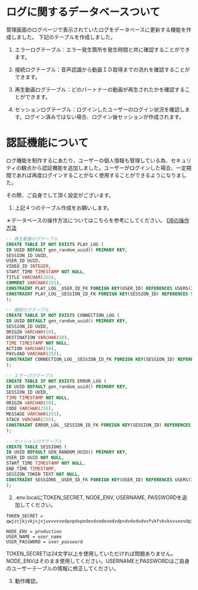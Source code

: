 # ログに関するデータベースついて
管理画面のログページで表示されていたログをデータベースに更新する機能を作成しました。
下記のテーブルを作成しました。
1. エラーログテーブル：エラー発生箇所を発生時間と共に確認することができます。
2. 接続ログテーブル：音声認識から動画ＩＤ取得までの流れを確認することができます。
3. 再生動画ログテーブル：どのパートナーの動画が再生されたかを確認することができます。
   
4. セッションログテーブル：ログインしたユーザーのログイン状況を確認します。ログイン済みではない場合、ログイン後セッションが作成されます。



# 認証機能について
ログ機能を制作するにあたり、ユーザーの個人情報も管理している為、セキュリティの観点から認証機能を追加しました。ユーザーがログインした場合、一定期間であれば再度ログインすることがなく使用することができるようになりました。

その際、ご自身でして頂く設定がございます。
1. 上記４つのテーブル作成をお願いします。

  ＊データベースの操作方法についてはこちらを参考にしてください。 [DBの操作方法](./how_to_install_pg.md)

  ```sql
-- 再生動画ログテーブル
CREATE TABLE IF NOT EXISTS PLAY_LOG (
ID UUID DEFAULT gen_random_uuid() PRIMARY KEY,
SESSION_ID UUID,
USER_ID UUID,
VIDEO_ID INTEGER,
START_TIME TIMESTAMP NOT NULL,
TITLE VARCHAR(255),
COMMENT VARCHAR(255),
CONSTRAINT PLAY_LOG__USER_ID_FK FOREIGN KEY(USER_ID) REFERENCES USERS(ID) ON DELETE CASCADE,
CONSTRAINT PLAY_LOG__SESSION_ID_FK FOREIGN KEY(SESSION_ID) REFERENCES SESSIONS(ID) ON DELETE CASCADE
);

-- 接続ログテーブル
CREATE TABLE IF NOT EXISTS CONNECTION_LOG (
ID UUID DEFAULT gen_random_uuid() PRIMARY KEY, 
SESSION_ID UUID,
ORIGIN VARCHAR(50),
DESTINATION VARCHAR(50),
TIME TIMESTAMP NOT NULL,
ACTION VARCHAR(50),
PAYLOAD VARCHAR(255),
CONSTRAINT CONNECTION_LOG__SESSION_ID_FK FOREIGN KEY(SESSION_ID) REFERENCES SESSIONS(ID) ON DELETE CASCADE
);

-- エラーログテーブル
CREATE TABLE IF NOT EXISTS ERROR_LOG (
ID UUID DEFAULT gen_random_uuid() PRIMARY KEY,
SESSION_ID UUID,
TIME TIMESTAMP NOT NULL, 
ORIGIN VARCHAR(50), 
CODE VARCHAR(255), 
MESSAGE VARCHAR(255), 
STACK VARCHAR(255),
CONSTRAINT ERROR_LOG__SESSION_ID_FK FOREIGN KEY(SESSION_ID) REFERENCES SESSIONS(ID) ON DELETE CASCADE
);

-- セッションログテーブル
CREATE TABLE SESSIONS (
ID UUID DEFAULT GEN_RANDOM_UUID() PRIMARY KEY,
USER_ID UUID NOT NULL, 
START_TIME TIMESTAMP NOT NULL, 
END_TIME TIMESTAMP, 
SESSION_TOKEN TEXT NOT NULL,
CONSTRAINT SESSIONS__USER_ID_FK FOREIGN KEY(USER_ID) REFERENCES USERS(ID) ON DELETE CASCADE
);
  ```

2. .env.localにTOKEN_SECRET, NODE_ENV, USERNAME, PASSWORDを追加してください。

```
TOKEN_SECRET = qwjzcjkjvkjcjvjuvvvvvodpvpdvpodovdvodovodvdpvdvdvdvdvvfvkfvkvkxvvxovdpitink

NODE_ENV = production
USER_NAME = user_name
USER_PASSWORD = user_password
```
TOKEN_SECRETは24文字以上を使用していただければ問題ありません。NODE_ENVはそのまま使用してください。USERNAMEとPASSWORDはご自身のユーザーテーブルの情報に修正してください。

3. 動作確認。

